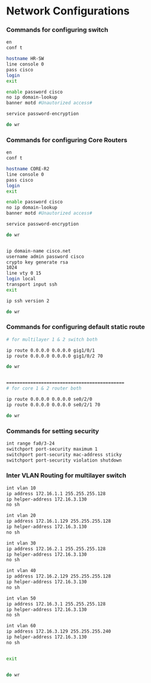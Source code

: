 # Network Configurations
### Commands for configuring switch
```bash
en
conf t

hostname HR-SW
line console 0
pass cisco
login
exit

enable password cisco
no ip domain-lookup
banner motd #Unautorized access#

service password-encryption

do wr
```

### Commands for configuring Core Routers

```bash
en
conf t

hostname CORE-R2
line console 0
pass cisco
login
exit

enable password cisco
no ip domain-lookup
banner motd #Unautorized access#

service password-encryption

do wr


ip domain-name cisco.net
username admin password cisco
crypto key generate rsa
1024
line vty 0 15
login local
transport input ssh
exit

ip ssh version 2

do wr
```

### Commands for configuring default static route

```bash
# for multilayer 1 & 2 switch both

ip route 0.0.0.0 0.0.0.0 gig1/0/1
ip route 0.0.0.0 0.0.0.0 gig1/0/2 70

do wr


============================================
# for core 1 & 2 router both

ip route 0.0.0.0 0.0.0.0 se0/2/0
ip route 0.0.0.0 0.0.0.0 se0/2/1 70

do wr 
```

### Commands for setting security

```bash
int range fa0/3-24
switchport port-security maximum 1
switchport port-security mac-address sticky
switchport port-security violation shutdown
```

### Inter VLAN Routing for multilayer switch

```bash
int vlan 10
ip address 172.16.1.1 255.255.255.128
ip helper-address 172.16.3.130
no sh

int vlan 20
ip address 172.16.1.129 255.255.255.128
ip helper-address 172.16.3.130
no sh

int vlan 30
ip address 172.16.2.1 255.255.255.128
ip helper-address 172.16.3.130
no sh

int vlan 40
ip address 172.16.2.129 255.255.255.128
ip helper-address 172.16.3.130
no sh

int vlan 50
ip address 172.16.3.1 255.255.255.128
ip helper-address 172.16.3.130
no sh

int vlan 60
ip address 172.16.3.129 255.255.255.240
ip helper-address 172.16.3.130
no sh


exit


do wr
```

